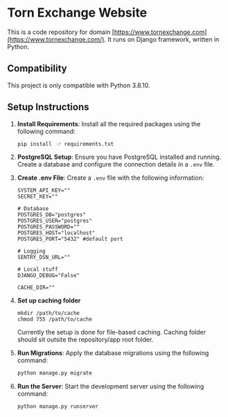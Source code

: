# Torn Exchange Website

This is a code repository for domain [https://www.tornexchange.com](https://www.tornexchange.com/). It runs on Django framework, written in Python.

## Compatibility

This project is only compatible with Python 3.8.10.

## Setup Instructions

1. **Install Requirements**: Install all the required packages using the following command:
    ```sh
    pip install -r requirements.txt
    ```

2. **PostgreSQL Setup**: Ensure you have PostgreSQL installed and running. Create a database and configure the connection details in a `.env` file.

3. **Create .env File**: Create a `.env` file with the following information:
    ```env
    SYSTEM_API_KEY=""
    SECRET_KEY=""

    # Database
    POSTGRES_DB="postgres"
    POSTGRES_USER="postgres"
    POSTGRES_PASSWORD=""
    POSTGRES_HOST="localhost"
    POSTGRES_PORT="5432" #default port

    # Logging
    SENTRY_DSN_URL=""

    # Local stuff
    DJANGO_DEBUG="False"

    CACHE_DIR=""
    ```

4. **Set up caching folder**
    ```
    mkdir /path/to/cache
    chmod 755 /path/to/cache
    ```

    Currently the setup is done for file-based caching. Caching folder should sit outsite the repository/app root folder.


5. **Run Migrations**: Apply the database migrations using the following command:
    ```sh
    python manage.py migrate
    ```

6. **Run the Server**: Start the development server using the following command:
    ```sh
    python manage.py runserver
    ```